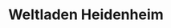 ---
title: "Weltladen Heidenheim"
url: /heidenheim-an-der-brenz/weltladen-heidenheim/
shop: Weltladen
---
